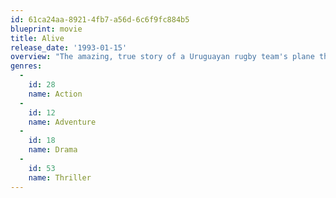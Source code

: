 ```yaml
---
id: 61ca24aa-8921-4fb7-a56d-6c6f9fc884b5
blueprint: movie
title: Alive
release_date: '1993-01-15'
overview: "The amazing, true story of a Uruguayan rugby team's plane that crashed in the middle of the Andes mountains, and their immense will to survive and pull through alive, forced to do anything and everything they could to stay alive on meager rations and through the freezing cold."
genres:
  -
    id: 28
    name: Action
  -
    id: 12
    name: Adventure
  -
    id: 18
    name: Drama
  -
    id: 53
    name: Thriller
---
```

